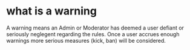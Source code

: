 # what is a warning

A warning means an Admin or Moderator has deemed a user defiant or seriously neglegent regarding the rules. Once a user accrues enough warnings more serious measures (kick, ban) will be considered.